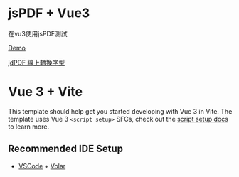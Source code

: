 # jsPDF + Vue3

在vu3使用jsPDF測試

 [Demo]()

 [jdPDF 線上轉換字型](https://zxniuniu.github.io/demos/jspdf/fontconverter/fontconverter.html?utm_source=ld246.com)

# Vue 3 + Vite

This template should help get you started developing with Vue 3 in Vite. The template uses Vue 3 `<script setup>` SFCs, check out the [script setup docs](https://v3.vuejs.org/api/sfc-script-setup.html#sfc-script-setup) to learn more.

## Recommended IDE Setup

- [VSCode](https://code.visualstudio.com/) + [Volar](https://marketplace.visualstudio.com/items?itemName=johnsoncodehk.volar)
